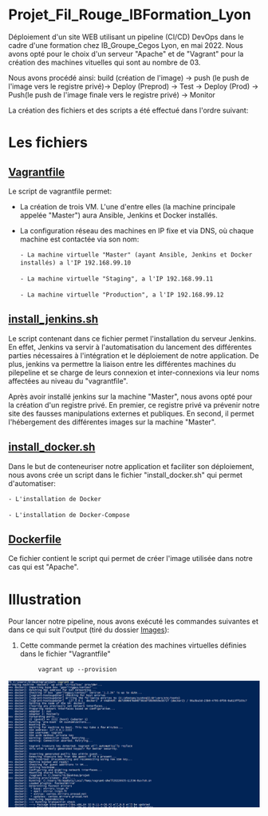 # Projet_Fil_Rouge_IBFormation_Lyon

Déploiement d'un site WEB utilisant un pipeline (CI/CD) DevOps dans le cadre d'une formation chez IB_Groupe_Cegos Lyon, en mai 2022.
Nous avons opté pour le choix d'un serveur "Apache" et de "Vagrant" pour la création des machines vituelles qui sont au nombre de 03.

Nous avons procédé ainsi: build (création de l'image) -> push (le push de l'image vers le registre privé)-> Deploy (Preprod) -> Test -> Deploy (Prod) -> Push(le push de l'image finale vers le registre privé) -> Monitor 

La création des fichiers et des scripts a été effectué dans l'ordre suivant:

# Les fichiers

## [**Vagrantfile**](https://github.com/StephaneInfo/Projet_Fil_Rouge_IBFormation/blob/main/Vagrantfile)

Le script de vagrantfile permet:
- La création de trois VM. L'une d'entre elles (la machine principale appelée "Master") aura Ansible, Jenkins et Docker installés.
- La configuration réseau des machines en IP fixe et via DNS, où chaque machine est contactée via son nom:

      - La machine virtuelle "Master" (ayant Ansible, Jenkins et Docker installés) a l'IP 192.168.99.10
      
      - La machine virtuelle "Staging", a l'IP 192.168.99.11
      
      - La machine virtuelle "Production", a l'IP 192.168.99.12


## [**install_jenkins.sh**](https://github.com/StephaneInfo/Projet_Fil_Rouge_IBFormation/blob/main/install_jenkins.sh)

Le script contenant dans ce fichier permet l'installation du serveur Jenkins. En effet, Jenkins va servir à l'automatisation du lancement des différentes parties nécessaires à l'intégration et le déploiement de notre application. De plus, jenkins va permettre la liaison entre les différentes machines du pilepeline et se charge de leurs connexion et inter-connexions via leur noms affectées au niveau du "vagrantfile".

Après avoir installé jenkins sur la machine "Master", nous avons opté pour la création d'un registre privé. En premier, ce registre privé va  prévenir notre site des fausses manipulations externes et publiques. En second, il permet l'hébergement des différentes images sur la machine "Master".

## [**install_docker.sh**](https://github.com/StephaneInfo/Projet_Fil_Rouge_IBFormation/blob/main/install_docker.sh)

Dans le but de conteneuriser notre application et faciliter son déploiement, nous avons crée un script dans le fichier "install_docker.sh" qui permet d'automatiser:

    - L'installation de Docker
    
    - L'installation de Docker-Compose
    
## [**Dockerfile**](https://github.com/StephaneInfo/Projet_Fil_Rouge_IBFormation/blob/main/Dockerfile)

Ce fichier contient le script qui permet de créer l'image utilisée dans notre cas qui est "Apache".

# Illustration


Pour lancer notre pipeline, nous avons exécuté les commandes suivantes et dans ce qui suit l'output (tiré du dossier [Images](https://github.com/StephaneInfo/Projet_Fil_Rouge_IBFormation/tree/main/Images)):

1) Cette commande permet la création des machines virtuelles définies dans le fichier "Vagrantfile"
            
            vagrant up --provision
             
         
 ![Screenshot Vagrant1](https://github.com/StephaneInfo/Projet_Fil_Rouge_IBFormation/blob/main/Images/vagrant1.png)
 










